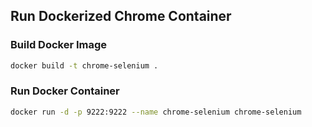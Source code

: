 ## Run Dockerized Chrome Container

### Build Docker Image
```bash
docker build -t chrome-selenium .
```

### Run Docker Container
```bash
docker run -d -p 9222:9222 --name chrome-selenium chrome-selenium
```